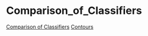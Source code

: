 # Comparison_of_Classifiers
 
 [Comparison of Classifiers](https://scikit-learn.org/stable/auto_examples/classification/plot_classifier_comparison.html)
[Contours](https://morvanzhou.github.io/tutorials/data-manipulation/plt/3-3-contours/)